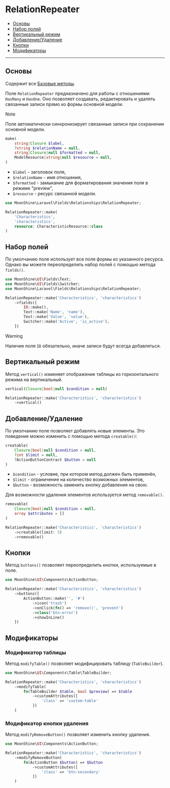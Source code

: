 # RelationRepeater

- [Основы](#basics)
- [Набор полей](#fields)
- [Вертикальный режим](#vertical)
- [Добавление/Удаление](#creatable-removable)
- [Кнопки](#buttons)
- [Модификаторы](#modify)

---

<a name="basics"></a>
## Основы

Содержит все [Базовые методы](/docs/{{version}}/fields/basic-methods).

Поле `RelationRepeater` предназначено для работы с отношениями `HasMany` и `HasOne`.
Оно позволяет создавать, редактировать и удалять связанные записи прямо из формы основной модели.

> [!NOTE]
> Поле автоматически синхронизирует связанные записи при сохранении основной модели.

```php
make(
    string|Closure $label,
    ?string $relationName = null,
    string|Closure|null $formatted = null,
    ModelResource|string|null $resource = null,
)
```

- `$label` - заголовок поля,
- `$relationName` - имя отношения,
- `$formatted` - замыкание для форматирования значения поля в режиме "preview",
- `$resource` - ресурс связанной модели.

```php
use MoonShine\Laravel\Fields\Relationships\RelationRepeater;

RelationRepeater::make(
    'Characteristics',
    'characteristics',
    resource: CharacteristicResource::class
)
```

<a name="fields"></a>
## Набор полей

По умолчанию поле использует все поля формы из указанного ресурса.
Однако вы можете переопределить набор полей с помощью метода `fields()`.

```php
use MoonShine\UI\Fields\Text;
use MoonShine\UI\Fields\Switcher;
use MoonShine\Laravel\Fields\Relationships\RelationRepeater;

RelationRepeater::make('Characteristics', 'characteristics')
    ->fields([
        ID::make(),
        Text::make('Name', 'name'),
        Text::make('Value', 'value'),
        Switcher::make('Active', 'is_active'),
    ])
```

> [!WARNING]
> Наличие поля `ID` обязательно, иначе записи будут всегда добавляться.

<a name="vertical"></a>
## Вертикальный режим

Метод `vertical()` изменяет отображение таблицы из горизонтального режима на вертикальный.

```php
vertical(Closure|bool|null $condition = null)
```

```php
RelationRepeater::make('Characteristics', 'characteristics')
    ->vertical()
```

<a name="creatable-removable"></a>
## Добавление/Удаление

По умолчанию поле позволяет добавлять новые элементы. Это поведение можно изменить с помощью метода `creatable()`:

```php
creatable(
    Closure|bool|null $condition = null,
    ?int $limit = null,
    ?ActionButtonContract $button = null
)
```

- `$condition` - условие, при котором метод должен быть применён,
- `$limit` - ограничение на количество возможных элементов,
- `$button` - возможность заменить кнопку добавления на свою.

Для возможности удаления элементов используется метод `removable()`.

```php
removable(
    Closure|bool|null $condition = null,
    array $attributes = []
)
```

```php
RelationRepeater::make('Characteristics', 'characteristics')
    ->creatable(limit: 5)
    ->removable()
```

<a name="buttons"></a>
## Кнопки

Метод `buttons()` позволяет переопределить кнопки, используемые в поле.

```php
use MoonShine\UI\Components\ActionButton;

RelationRepeater::make('Characteristics', 'characteristics')
    ->buttons([
        ActionButton::make('', '#')
            ->icon('trash')
            ->onClick(fn() => 'remove()', 'prevent')
            ->class('btn-error')
            ->showInLine()
    ])
```

<a name="modify"></a>
## Модификаторы

### Модификатор таблицы

Метод `modifyTable()` позволяет модифицировать таблицу (`TableBuilder`).

```php
use MoonShine\UI\Components\Table\TableBuilder;

RelationRepeater::make('Characteristics', 'characteristics')
    ->modifyTable(
        fn(TableBuilder $table, bool $preview) => $table
            ->customAttributes([
                'class' => 'custom-table'
            ])
    )
```

### Модификатор кнопки удаления

Метод `modifyRemoveButton()` позволяет изменить кнопку удаления.

```php
use MoonShine\UI\Components\ActionButton;

RelationRepeater::make('Characteristics', 'characteristics')
    ->modifyRemoveButton(
        fn(ActionButton $button) => $button
            ->customAttributes([
                'class' => 'btn-secondary'
            ])
    )
```
